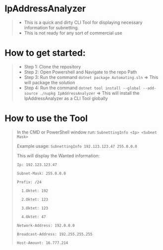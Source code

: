 # IpAddressAnalyzer
> - This is a quick and dirty CLI Tool for displaying necessary information for subnetting.
> - This is not ready for any sort of commercial use

# How to get started:

> - Step 1: Clone the repository
> - Step 2: Open Powershell and Navigate to the repo Path
> - Step 3: Run the command ```dotnet package Automating.sln``` => This will package the solution
> - Step 4: Run the command ```dotnet tool install --global --add-source ./nupkg IpAddressAnalyzer``` => This will install the IpAddressAnalyzer as a CLI Tool globally


# How to use the Tool
> In the CMD or PowerShell window run: ```SubnettingInfo <Ip> <Subnet Mask>```
> 
> Example usage: ```SubnettingInfo 192.123.123.47 255.0.0.0```
>
> This will display the Wanted information:
> ```
>Ip: 192.123.123.47
>
> Subnet-Mask: 255.0.0.0
>
>Prefix: /24
>
>   1.Oktet: 192
>
>   2.Oktet: 123
>
>   3.Oktet: 123
>
>   4.Oktet: 47
>
> Network-Address: 192.0.0.0
>
> Broadcast-Address: 192.255.255.255
>
> Host-Amount: 16.777.214
> ```

